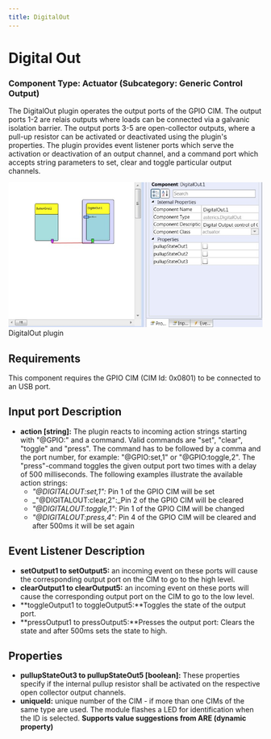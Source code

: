 ```yaml
---
title: DigitalOut
---
```


# Digital Out

### Component Type: Actuator (Subcategory: Generic Control Output)

The DigitalOut plugin operates the output ports of the GPIO CIM. The output ports 1-2 are relais outputs where loads can be connected via a galvanic isolation barrier. The output ports 3-5 are open-collector outputs, where a pull-up resistor can be activated or deactivated using the plugin's properties. The plugin provides event listener ports which serve the activation or deactivation of an output channel, and a command port which accepts string parameters to set, clear and toggle particular output channels.

![Screenshot: DigitalOut plugin](./img/DigitalOut.jpg "Screenshot: DigitalOut plugin")  
DigitalOut plugin

## Requirements

This component requires the GPIO CIM (CIM Id: 0x0801) to be connected to an USB port.

## Input port Description

- **action \[string\]:** The plugin reacts to incoming action strings starting with "@GPIO:" and a command. Valid commands are "set", "clear", "toggle" and "press". The command has to be followed by a comma and the port number, for example: "@GPIO:set,1" or "@GPIO:toggle,2". The "press"-command toggles the given output port two times with a delay of 500 milliseconds. The following examples illustrate the available action strings:
  - _"@DIGITALOUT:set,1":_ Pin 1 of the GPIO CIM will be set
  - \_"@DIGITALOUT:clear,2":\_Pin 2 of the GPIO CIM will be cleared
  - _"@DIGITALOUT:toggle,1":_ Pin 1 of the GPIO CIM will be changed
  - _"@DIGITALOUT:press,4":_ Pin 4 of the GPIO CIM will be cleared and after 500ms it will be set again

## Event Listener Description

- **setOutput1 to setOutput5:** an incoming event on these ports will cause the corresponding output port on the CIM to go to the high level.
- **clearOutput1 to clearOutput5:** an incoming event on these ports will cause the corresponding output port on the CIM to go to the low level.
- **toggleOutput1 to toggleOutput5:**Toggles the state of the output port.
- **pressOutput1 to pressOutput5:**Presses the output port: Clears the state and after 500ms sets the state to high.

## Properties

- **pullupStateOut3 to pullupStateOut5 \[boolean\]:** These properties specify if the internal pullup resistor shall be activated on the respective open collector output channels.
- **uniqueId:** unique number of the CIM - if more than one CIMs of the same type are used. The module flashes a LED for identification when the ID is selected. **Supports value suggestions from ARE (dynamic property)**
